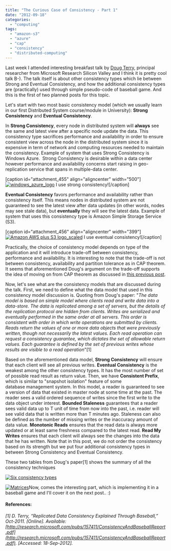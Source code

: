 ```yaml
---
title: "The Curious Case of Consistency - Part 1"
date: "2012-09-18"
categories: 
  - "computing"
tags: 
  - "amazon-s3"
  - "azure"
  - "cap"
  - "consistency"
  - "distributed-computing"
---
```


Last week I attended interesting breakfast talk by [Doug Terry](http://research.microsoft.com/en-us/people/terry/), principal researcher from Microsoft Research Silicon Valley and I think it is pretty cool talk B-). The talk itself is about other consistency types which lie between Strong and Eventual Consistency, and how the additional consistency types are (practically) used through simple pseudo-code of baseball game. And this is the first of two planned posts for this topic.

Let's start with two most basic consistency model (which we usually learn in our first Distributed System course/module in University): **Strong Consistency** and **Eventual Consistency**.

In **Strong Consistency**, every node in distributed system will **always** see the same and latest view after a specific node update the data. This consistency type sacrifices performance and availability in order to ensure consistent view across the node in the distributed system since it is expensive in term of network and computing resources needed to maintain the consistency. Example of system that uses Strong Consistency is Windows Azure.  Strong Consistency is desirable within a data center however performance and availability concerns start raising in geo-replication service that spans in multiple-data center.

\[caption id="attachment\_455" align="aligncenter" width="500"\][![](images/windows_azure_logo-e1348003276446.jpg "windows_azure_logo")](http://www.otnira.com/wp-content/uploads/2012/09/windows_azure_logo-e1348003276446.jpg) I use strong consistency!\[/caption\]

**Eventual Consistency** favors performance and availability rather than consistency itself. This means nodes in distributed system are not guaranteed to see the latest view after data updates (in other words, nodes may see stale data), but **eventually** they will see the latest data. Example of system that uses this consistency type is Amazon Simple Storage Service (S3).

\[caption id="attachment\_456" align="aligncenter" width="399"\][![](images/Amazon-AWS-plus-S3-logo_scaled.png "Amazon AWS plus S3 logo_scaled")](http://www.otnira.com/wp-content/uploads/2012/09/Amazon-AWS-plus-S3-logo_scaled.png) I use eventual consistency!\[/caption\]

Practically, the choice of consistency model depends on type of the application and it will introduce trade-off between consistency, performance and availability. It is interesting to note that the trade-off is not between consistency, availability and partition tolerance as in CAP theorem. It seems that aforementioned Doug's argument on the trade-off supports the idea of moving on from CAP theorem as discussed in [this previous post](http://www.otnira.com/2012/04/21/consistency-tradeoff-in-modern-distributed-db/ "Consistency Tradeoff in Modern Distributed DB").

Now, let's see what are the consistency models that are discussed during the talk. First, we need to define what the data model that used in this consistency model discussion is. Quoting from Doug's paper: "_The data model is based on simple model where clients read and write data into a data-store. The data is replicated among a set of servers, but the details of the replication protocol are hidden from clients. Writes are serialized and eventually performed in the same order at all servers. This order is consistent with order in which write operations are submitted by clients. Reads return the values of one or more data objects that were previously written, though not necessarily the latest values. Each read operation can request a consistency guarantee, which dictates the set of allowable return values. Each guarantee is defined by the set of previous writes whose results are visible to a read operation_"\[1\]

Based on the aforementioned data model, **Strong Consistency** will ensure that each client will see all previous writes. **Eventual Consistency** is the weakest among the other consistency types. It has the most number of set of possible read result as return value. Then, we have **Consistent Prefix**, which is similar to "snapshot isolation" feature of some database management system. In this model, a reader is guaranteed to see a version of data that existed in master node at some time at the past. The reader sees a valid ordered sequence of writes since the first write to the data object under interest. **Bounded Staleness** guarantees that a reader sees valid data up to T unit of time from now into the past, i.e. reader will see valid data that is written more than T minutes ago. Staleness can also be defined as the number of missing writes or the inaccuracy amount of data value. **Monotonic Reads** ensures that the read data is always more updated or at least same freshness compared to the latest read. **Read My Writes** ensures that each client will always see the changes into the data that he has written. Note that in this post, we do not order the consistency based on its strength but we put four additional consistency types in between Strong Consistency and Eventual Consistency.

These two tables from Doug's paper\[1\] shows the summary of all the consistency techniques

[![](images/Table1.png "Six consistency types")](http://www.otnira.com/wp-content/uploads/2012/09/Table1.png)

[![](images/Table2.png "Matrices")](http://www.otnira.com/wp-content/uploads/2012/09/Table2.png)Now, comes the interesting part, which is implementing it in a baseball game and I'll cover it on the next post.. :)

#### References:

_\[1\] D. Terry, “Replicated Data Consistency Explained Through Baseball,” Oct-2011. \[Online\]. Available: [http://research.microsoft.com/pubs/157411/ConsistencyAndBaseballReport.pdf](http://research.microsoft.com/pubs/157411/ConsistencyAndBaseballReport.pdf). \[Accessed: 18-Sep-2012\]._

